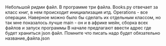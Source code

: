 Небольшой ридми файл.
В программе три файла. Books.py отвечает за класс книг, в нем происходит инициализация итд.
Operations - все операции. Наверное можно было бы сделать их отдельным классом, но так мне показалось лучше
main - он и в африке мейн, сборка всех файлов и запуск программы
В начале предлагают ввести адрес где будет храниться json файл. Помните что писать надо будет обязательно название_файла.json
